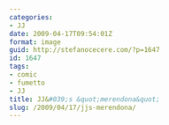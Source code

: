 ```yaml
---
categories:
- JJ
date: 2009-04-17T09:54:01Z
format: image
guid: http://stefanocecere.com/?p=1647
id: 1647
tags:
- comic
- fumetto
- JJ
title: JJ&#039;s &quot;merendona&quot;
slug: /2009/04/17/jjs-merendona/
---
```


